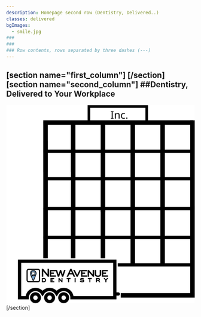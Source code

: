 ```yaml
---
description: Homepage second row (Dentistry, Delivered..)
classes: delivered
bgImages:
  - smile.jpg
###
###
### Row contents, rows separated by three dashes (---)
---
```

[section name="first_column"]
[/section]
[section name="second_column"]
##Dentistry, Delivered to Your Workplace
---
![New Avenue Dentistry](../../images/icon/trailer_parked.svg)
[/section]
